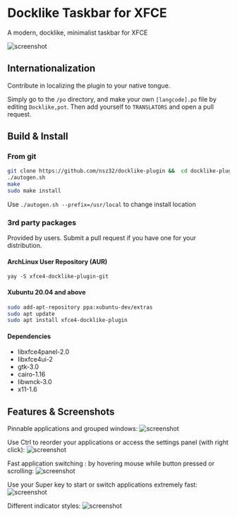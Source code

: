 # Docklike Taskbar for XFCE

A modern, docklike, minimalist taskbar for XFCE

![screenshot](https://i.imgur.com/b4qDHCB.jpg)

## Internationalization

Contribute in localizing the plugin to your native tongue.

Simply go to the ```/po``` directory, and make your own ```[langcode].po``` file by editing ```Docklike,pot```. Then add yourself to ```TRANSLATORS``` and open a pull request.

## Build & Install

### From git

```bash
git clone https://github.com/nsz32/docklike-plugin &&  cd docklike-plugin
./autogen.sh
make
sudo make install
```

Use `./autogen.sh --prefix=/usr/local` to change install location

### 3rd party packages

Provided by users. Submit a pull request if you have one for your distribution.

#### ArchLinux User Repository (AUR)

`yay -S xfce4-docklike-plugin-git`

#### Xubuntu 20.04 and above

```bash
sudo add-apt-repository ppa:xubuntu-dev/extras
sudo apt update
sudo apt install xfce4-docklike-plugin
```

#### Dependencies

+ libxfce4panel-2.0
+ libxfce4ui-2
+ gtk-3.0
+ cairo-1.16
+ libwnck-3.0
+ x11-1.6

## Features & Screenshots

Pinnable applications and grouped windows:
![screenshot](https://i.imgur.com/O0nvthj.jpg)

Use Ctrl to reorder your applications or access the settings panel (with right click):
![screenshot](https://i.imgur.com/CUFp6QP.jpg)

Fast application switching : by hovering mouse while button pressed or scrolling:
![screenshot](https://i.imgur.com/bpR1E6j.jpg)

Use your Super key to start or switch applications extremely fast:
![screenshot](https://i.imgur.com/OykcJlT.png)

Different indicator styles:
![screenshot](https://i.imgur.com/9nWqkCG.jpg)